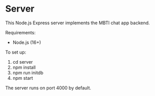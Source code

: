 # Server

This Node.js Express server implements the MBTI chat app backend.

Requirements:
- Node.js (16+)

To set up:
1. cd server
2. npm install
3. npm run initdb
4. npm start

The server runs on port 4000 by default.

